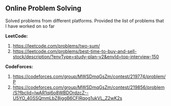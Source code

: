 ## Online Problem Solving ##
Solved problems from different platforms. Provided the list of problems that I have worked on so far

**LeetCode:**
1. https://leetcode.com/problems/two-sum/
121. https://leetcode.com/problems/best-time-to-buy-and-sell-stock/description/?envType=study-plan-v2&envId=top-interview-150

**CodeForces:**
1. https://codeforces.com/group/MWSDmqGsZm/contest/219774/problem/P
2.  https://codeforces.com/group/MWSDmqGsZm/contest/219856/problem/S?fbclid=IwAR1qi6o8WBDOrdzcZ--U5YO_40SSQmmLbZ8jggB6CFIRqog1ukVL_Z2wK2s


